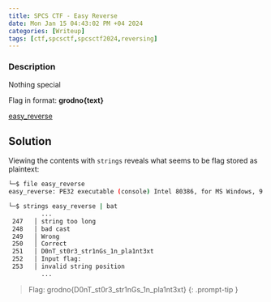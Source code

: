 ```yaml
---
title: SPCS CTF - Easy Reverse
date: Mon Jan 15 04:43:02 PM +04 2024
categories: [Writeup]
tags: [ctf,spcsctf,spcsctf2024,reversing]
---
```


### Description

Nothing special

Flag in format:  **grodno{text}**

[easy_reverse](https://ctf-spcs.mf.grsu.by/files/1b2ca348eace7c571d291ba3b360dd47/easy_reverse?token=eyJ1c2VyX2lkIjo2NzksInRlYW1faWQiOjM3NCwiZmlsZV9pZCI6MTQ0fQ.ZaUsFg.yvK1IDjbXYkwcH9i9i4LJCvciBE)

## Solution

Viewing the contents with `strings` reveals what seems to be flag stored as plaintext:

```bash
└─$ file easy_reverse
easy_reverse: PE32 executable (console) Intel 80386, for MS Windows, 9 sections

└─$ strings easy_reverse | bat
		 ...
 247   │ string too long
 248   │ bad cast
 249   │ Wrong
 250   │ Correct
 251   │ D0nT_st0r3_str1nGs_1n_pla1nt3xt
 252   │ Input flag:
 253   │ invalid string position
		 ...
```

> Flag: grodno{D0nT_st0r3_str1nGs_1n_pla1nt3xt}
{: .prompt-tip }